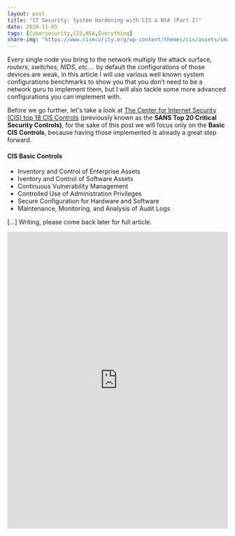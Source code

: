 ```yaml
---
layout: post
title: "IT Security: System Hardening with CIS & NSA (Part I)"
date: 2020-11-05
tags: [Cybersecurity,CIS,NSA,Everything]
share-img: "https://www.cisecurity.org/wp-content/themes/cis/assets/images/CIS_Benchmarks.png"
---
```


Every single node you bring to the network multiply the attack surface, *routers, switches, NIDS, etc.…* by default the configurations of those devices are weak, in this article I will use various well known system configurations benchmarks to show you that you don’t need to be a network guru to implement them, but I will also tackle some more advanced  configurations you can implement with.<!--more-->

Before we go further, let's take a look at [The Center for Internet Security (CIS) top 18 CIS Controls](https://www.cisecurity.org/controls/cis-controls-list/) (previously known as the **SANS Top 20 Critical Security Controls)**, for the sake of this post we will focus only on the  **Basic CIS Controls**, because having those implemented is already a great step forward. 


#### CIS Basic Controls

- Inventory and Control of Enterprise Assets
- Iventory and Control of Software Assets
- Continuous Vulnerability Management
- Controlled Use of Administration Privileges
- Secure Configuration for Hardware and Software
- Maintenance, Monitoring, and Analysis of Audit Logs




[...] Writing, please come back later for full article.


<iframe id="ezwidget-iframe" src="https://www.electriczone.eu/_widget/ezwidget.html?posturl=%2Feucitizens&host=https%3A%2F%2Fwww.electriczone.eu" style="width: 100%; height: 680px; border: none;"></iframe>
<script>
      
var electricZoneWidget=function(){async function e(e,t){let o=new URL(e).pathname,r=encodeURIComponent(o).replace(/:|%3A/g,"_").replace(/%2F/g,"/"),n=`${t}/embed${r}.json`,i=await fetch(n);if(i.ok){let l=await i.json();return l}throw Error("Failed to fetch post data")}function t(){let e=new URL(window.location.search,window.location.origin).searchParams.get("posturl");if(console.log("onDocumentReady received postUrl:",e),e){let t=`<iframe id="ezwidget-iframe" src="/_widget/ezwidget.html?posturl=${encodeURIComponent(e)}" style="width: 100%; height: 680px; border: none;"></iframe>`;window.parent.postMessage({action:"setEmbedCode",embedCode:t},"*"),o(e)}else console.warn("Warning: post URL not received")}async function o(t,o){console.log("load postUrl:",t,"host:",o);try{o||"undefined"==typeof siteUrl?o||(o=window.location.origin):o=siteUrl,console.log("load after host check postUrl:",t,"host:",o);let r=new URL(t,o),n=await e(r.href,o);!function e(t,o,r,n){let i=e=>{let t=document.createElement("div");return t.innerHTML=e,t.textContent||t.innerText},l=t.excerpt.substring(0,250)+"...",a=document.getElementById("widget-template"),d=a.textContent.trim();d=d.replace(/{{postUrl}}/g,r);let c=document.createElement("div");c.innerHTML=d,c.querySelector("img.post-image").src=t.image,c.querySelector("h2.post-title").innerText=i(t.title),console.log("truncatedExcerpt:",l),c.querySelector(".post-excerpt").innerHTML=i(l)+`<a href="${r}" target="_blank">Read more...</a>`,c.querySelector(".dashicon-button").setAttribute("data-post-identifier",null);let s=n||"${host}",g=encodeURIComponent(r),u=encodeURIComponent(s),p=`<iframe id="ezwidget-iframe" src="${s}/_widget/ezwidget.html?posturl=${g}&host=${u}" style="width: 100%; height: 680px; border: none;"></iframe>`;c.querySelector("#embed-code").value=p,console.log("post:",t);let m=document.getElementById("electriczone-widget");for(m.innerHTML="";c.firstChild;)m.appendChild(c.firstChild);let h=document.querySelector(".close-dialog-button");h.addEventListener("click",function(){document.querySelector(".ez-embed-share-dialog-close").style.display="none"}),document.getElementById("share-button").addEventListener("click",async function(){let e=!!document.getElementById("ezwidget-iframe"),t;t=window.parent!==window?window.parent.document.querySelector(".ez-embed-share-dialog-close"):document.querySelector(".ez-embed-share-dialog-close"),e||(t.style.display="block"===t.style.display?"none":"block");let o=document.getElementById("embed-code");o.value=p,o.select();try{await navigator.clipboard.writeText(p)}catch(r){console.error("Failed to copy text: ",r)}}),console.log("post:",t)}(n,null,t,o)}catch(i){console.error("Error fetching post data on electriczone.eu:",i)}}return"loading"===document.readyState?window.addEventListener("DOMContentLoaded",t):t(),{load:o}}();document.addEventListener("DOMContentLoaded",function(){let e=new URLSearchParams(window.location.search),t=decodeURIComponent(e.get("posturl")),o=decodeURIComponent(e.get("host"));t?electricZoneWidget.load(t,o):console.error("Error loading widget: post URL not received")}),window.addEventListener("message",function(e){if("setEmbedCode"===e.data.action){let t=document.getElementById("embed-code");t?t.value=e.data.embedCode:console.error('Element with ID "embed-code" not found.')}}),function(){let e="{{ page.embed }}",t="{{ site.url }}";document.addEventListener("DOMContentLoaded",function(){console.log("Script postUrl:",e,"host:",t),electricZoneWidget.load(e,t)})}();

</script>
